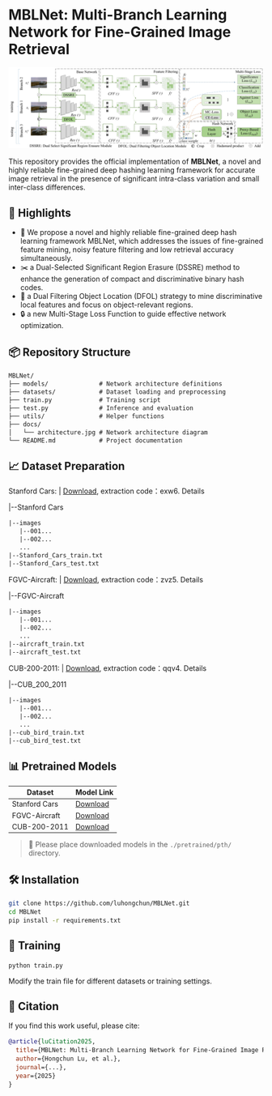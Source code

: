 # MBLNet: Multi-Branch Learning Network for Fine-Grained Image Retrieval

![MBLNet Architecture](./docs/architecture.jpg)

This repository provides the official implementation of **MBLNet**, a novel and highly reliable fine-grained deep hashing learning framework for accurate image retrieval in the presence of significant intra-class variation and small inter-class differences. 

## 🌟 Highlights

- 🔁 We propose a novel and highly reliable fine-grained deep hash learning framework MBLNet, which addresses the issues of fine-grained feature mining, noisy feature filtering and low retrieval accuracy simultaneously.
- ✂️ a Dual-Selected Significant Region Erasure (DSSRE) method to enhance the generation of compact and discriminative binary hash codes.
- 🧭 a Dual Filtering Object Location (DFOL) strategy to mine discriminative local features and focus on object-relevant regions.
- 🔒 a new Multi-Stage Loss Function to guide effective network optimization.

## 📦 Repository Structure

```
MBLNet/
├── models/              # Network architecture definitions
├── datasets/            # Dataset loading and preprocessing
├── train.py             # Training script
├── test.py              # Inference and evaluation
├── utils/               # Helper functions
├── docs/
│   └── architecture.jpg # Network architecture diagram
└── README.md            # Project documentation
```
## 📈 Dataset Preparation

Stanford Cars: | [Download](https://pan.baidu.com/s/1a7wiMxwdzgWrRmK-clMDoA), extraction code：exw6.
Details

|--Stanford Cars 

    |--images 
       |--001...
       |--002... 
       ... 
    |--Stanford_Cars_train.txt 
    |--Stanford_Cars_test.txt

FGVC-Aircraft: | [Download](https://pan.baidu.com/s/1M3EmSjgqd5eW34C8_w44wA), extraction code：zvz5.
Details

|--FGVC-Aircraft 

    |--images 
       |--001...
       |--002... 
       ... 
    |--aircraft_train.txt 
    |--aircraft_test.txt
    
CUB-200-2011: | [Download](https://pan.baidu.com/s/1wesLfqIZsoxhCBuVRa8Sag), extraction code：qqv4.
Details

|--CUB_200_2011 

    |--images 
       |--001...
       |--002... 
       ... 
    |--cub_bird_train.txt 
    |--cub_bird_test.txt

## 📊 Pretrained Models

| Dataset   | Model Link |
|-----------|------------|
| Stanford Cars | [Download](https://github.com/luhongchun/MBLNet/blob/master/pretrained/pth/Stanford_Cars_48bits_model.pt) |
| FGVC-Aircraft | [Download](https://github.com/luhongchun/MBLNet/blob/master/pretrained/pth/aircraft_48bits_model.pt) |
| CUB-200-2011  | [Download](https://github.com/luhongchun/MBLNet/blob/master/pretrained/pth/cub_bird_48bits_model.pt) |

> 📁 Please place downloaded models in the `./pretrained/pth/` directory.

## 🛠️ Installation

```bash
git clone https://github.com/luhongchun/MBLNet.git
cd MBLNet
pip install -r requirements.txt
```

## 🚀 Training

```bash
python train.py 
```
Modify the train file for different datasets or training settings.

## 📄 Citation

If you find this work useful, please cite:

```bibtex
@article{luCitation2025,
  title={MBLNet: Multi-Branch Learning Network for Fine-Grained Image Retrieval},
  author={Hongchun Lu, et al.},
  journal={...},
  year={2025}
}
```



